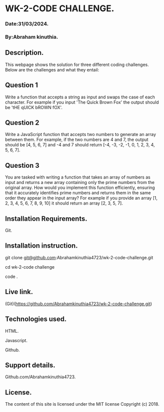 # WK-2-CODE CHALLENGE.

### Date:31/03/2024.

### By:Abraham kinuthia.

## Description.

This webpage shows the solution for three different coding challenges. Below are the challenges and what they entail:

## Question 1

Write a function that accepts a string as input and swaps the case of each character. For example if you input 'The Quick Brown Fox' the output should be 'tHE qUICK bROWN fOX'.

## Question 2

Write a JavaScript function that accepts two numbers to generate an array between them. For example, if the two numbers are 4 and 7, the output should be [4, 5, 6, 7] and -4 and 7 should return [-4, -3, -2, -1, 0, 1, 2, 3, 4, 5, 6, 7].

## Question 3

You are tasked with writing a function that takes an array of numbers as input and returns a new array containing only the prime numbers from the original array. How would you implement this function efficiently, ensuring that it accurately identifies prime numbers and returns them in the same order they appear in the input array? For example if you provide an array [1, 2, 3, 4, 5, 6, 7, 8, 9, 10] it should return an array [2, 3, 5, 7].

## Installation Requirements.

Git.

## Installation instruction.

git clone git@github.com:Abrahamkinuthia4723/wk-2-code-challenge.git

cd wk-2-code challenge

code .

## Live link.

(Git)(https://github.com/Abrahamkinuthia4723/wk-2-code-challenge.git)

## Technologies used.

HTML.

Javascript.

Github.

## Support details.
Github.com/Abrahamkinuthia4723.

## License.
The content of this site is licensed under the MIT license Copyright (c) 2018.
